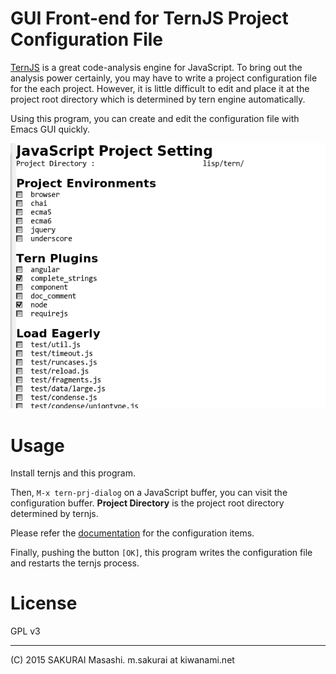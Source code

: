 # GUI Front-end for TernJS Project Configuration File

[TernJS](http://ternjs.net/) is a great code-analysis engine for JavaScript.
To bring out the analysis power certainly, you may have to write a project configuration file for the each project.
However, it is little difficult to edit and place it at the project root directory which is determined by tern engine automatically.

Using this program, you can create and edit the configuration file with Emacs GUI quickly.

![Screenshot](screenshot.png)

# Usage

Install ternjs and this program.

Then, `M-x tern-prj-dialog` on a JavaScript buffer, you can visit the configuration buffer.
**Project Directory** is the project root directory determined by ternjs.

Please refer the [documentation](http://ternjs.net/doc/manual.html#configuration) for the configuration items.

Finally, pushing the button `[OK]`, this program writes the configuration file and restarts the ternjs process.

# License

GPL v3

----
(C) 2015 SAKURAI Masashi. m.sakurai at kiwanami.net
